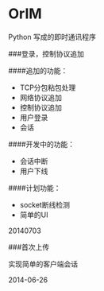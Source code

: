 OrIM
====

Python 写成的即时通讯程序

  
###登录，控制协议追加
  
####追加的功能：
  
* TCP分包粘包处理  
* 网络协议追加  
* 控制协议追加  
* 用户登录  
* 会话  
  
  
####开发中的功能：  
  
* 会话中断  
* 用户下线  
  
  
####计划功能：  
  
* socket断线检测  
* 简单的UI  
  
  
20140703  
  
###首次上传
  
实现简单的客户端会话  
  
  
2014-06-26  
  